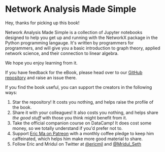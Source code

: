 # Network Analysis Made Simple

Hey, thanks for picking up this book!

Network Analysis Made Simple is a collection of Jupyter notebooks
designed to help you get up and running with the NetworkX package
in the Python programming langauge.
It's written by programmers for programmers,
and will give you a basic introduction to
graph theory, applied network science,
and their connection to linear algebra.

We hope you enjoy learning from it.

If you have feedback for the eBook,
please head over to our [GitHub repository][repo] and raise an issue there.

[repo]: https://github.com/ericmjl/Network-Analysis-Made-Simple

If you find the book useful,
you can support the creators in the following ways:

1. Star the repository! It costs you nothing,
and helps raise the profile of the book.
1. Share it with your colleagues! It also costs you nothing,
and helps share _the good stuff_ with those you think might benefit from it.
1. Take the official companion course on DataCamp!
It does cost some money, so we totally understand if you'd prefer not to.
1. Support [Eric Ma on Patreon][patreon] with a monthly coffee pledge
to keep him caffeinated,
which helps him make more good material to share.
1. Follow Eric and Mridul on Twitter at [@ericmjl][ericmjl_twitter] and [@Mridul_Seth][mridul_twitter]

[patreon]: https://www.patreon.com/ericmjl
[ericmjl_twitter]: https://twitter.com/ericmjl
[mridul_twitter]: https://twitter.com/Mridul_Seth
